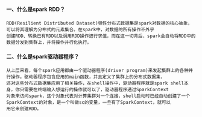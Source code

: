 #### 一、什么是spark RDD？
    RDD(Resilient Distributed Dataset)弹性分布式数据集是spark对数据的核心抽象，可以将其理解为分布式的元素集合。在spark中，对数据的所有操作不外乎
    创建RDD、转换已有RDD以及调用RDD操作进行求值，而在这一切背后，spark会自动将RDD中的数据分发到集群上，并将操作并行化执行。
#### 二、什么是spark驱动器程序？
    从上层来看，每个spark应用都由一个驱动器程序(driver program)来发起集群上的各种并行操作。驱动器程序包含应用的main函数，并且定义了集群上的分布式数据集，
    还对这些分布式数据集应用了相关操作，在shell操作中，驱动器程序就是spark shell本身，你只需要在终端输入想运行的操作就可以了，驱动器程序通过SparkContext
    对象来访问spark，这个对象代表对计算集群对一个连接，shell启动时已经自动创建了一个SparkContext的对象，是一个叫做sc的变量，一旦有了SparkContext，就可以
    用它来创建RDD。
